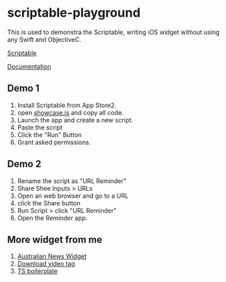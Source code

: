 # scriptable-playground

This is used to demonstra the Scriptable, writing iOS widget without using any Swift and ObjectiveC.

[Scriptable](https://scriptable.app/)

[Documentation](https://docs.scriptable.app/)

## Demo 1
1. Install Scriptable from App Store2. 
2. open [showcase.js](showcase.js]) and copy all code.
3. Launch the app and create a new script.
4. Paste the script
5. Click the "Run" Button
6. Grant asked permissions.

## Demo 2
1. Rename the script as "URL Reminder"
2. Share Shee Inputs > URLs
3. Open an web browser and go to a URL 
4. click the Share button 
5. Run Script > click "URL Reminder"
6. Open the Reminder app.

## More widget from me
1. [Australian News Widget](https://github.com/AngusTse/ios-scriptable-ausnews-widget/)
2. [Download video tag](https://github.com/AngusTse/ios-scriptable-download-video/)
3. [TS boilerplate](https://github.com/jasperhartong/scriptable-ts-boilerplate)